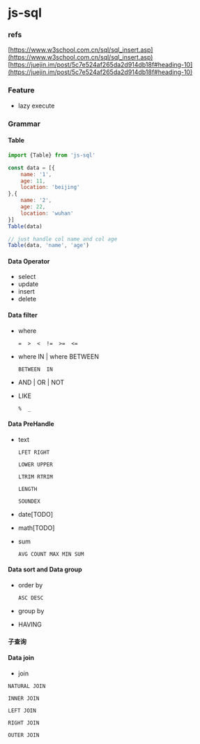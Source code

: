 # js-sql


### refs
[https://www.w3school.com.cn/sql/sql_insert.asp](https://www.w3school.com.cn/sql/sql_insert.asp)
[https://juejin.im/post/5c7e524af265da2d914db18f#heading-10](https://juejin.im/post/5c7e524af265da2d914db18f#heading-10)

### Feature
* lazy execute


### Grammar

#### Table
```javascript
import {Table} from 'js-sql'

const data = [{
	name: '1',
	age: 11,
	location: 'beijing'
},{
	name: '2',
	age: 22,
	location: 'wuhan'
}]
Table(data)

// just handle col name and col age
Table(data, 'name', 'age')
```

#### Data Operator
* select
* update
* insert
* delete


#### Data filter
* where
  
  `=  >  <  !=  >=  <=`
* where IN | where BETWEEN

  `BETWEEN  IN`
* AND | OR | NOT
* LIKE

  `%  _`
  
#### Data PreHandle
* text

  `LFET RIGHT`
  
  `LOWER UPPER`
  
  `LTRIM RTRIM`
  
  `LENGTH`
  
  `SOUNDEX`
  
* date[TODO]
* math[TODO]
* sum

  `AVG COUNT MAX MIN SUM`
  
  
#### Data sort and Data group
* order by

  `ASC DESC`
* group by
* HAVING




#### 子查询


#### Data join
* join
 
 `NATURAL JOIN`
 
 `INNER JOIN`
 
 `LEFT JOIN`
 
 `RIGHT JOIN`
 
 `OUTER JOIN`
 

